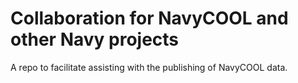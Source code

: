 # Collaboration for NavyCOOL and other Navy projects
A repo to facilitate assisting with the publishing of NavyCOOL data. 
